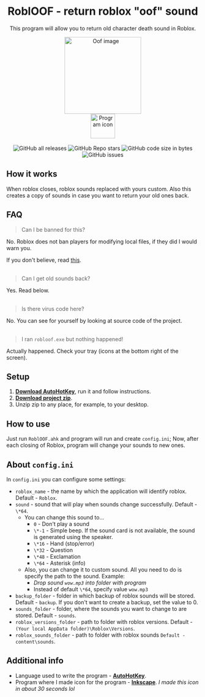 <div align="center">
  <h1>RoblOOF - return roblox "oof" sound</h1>
  <p>This program will allow you to return old character death sound in Roblox.</p>
  <img src="https://mystickermania.com/cdn/stickers/games/sticker_3326-256x256.png" alt="Oof image" width="200">
  <br>
  <img src="https://raw.githubusercontent.com/Zgoly/robloof/main/icon.ico" alt="Program icon" width="64">
  <br><br>
  <img alt="GitHub all releases" src="https://img.shields.io/github/downloads/zgoly/robloof/total?logo=GitHub&style=flat">
  <img alt="GitHub Repo stars" src="https://img.shields.io/github/stars/zgoly/robloof">
  <img alt="GitHub code size in bytes" src="https://img.shields.io/github/languages/code-size/zgoly/robloof?style=flat">
  <img alt="GitHub issues" src="https://img.shields.io/github/issues/zgoly/robloof?style=flat">
</div>

## How it works
When roblox closes, roblox sounds replaced with yours custom. Also this creates a copy of sounds in case you want to return your old ones back.
## FAQ
> Can I be banned for this?

No. Roblox does not ban players for modifying local files, if they did I would warn you.

If you don't believe, read [this](https://devforum.roblox.com/t/1333413).
<br><br>
> Can I get old sounds back?

Yes. Read below.
<br><br>
> Is there virus code here?

No. You can see for yourself by looking at source code of the project.
<br><br>
> I ran `robloof.exe` but nothing happened!

Actually happened. Check your tray (icons at the bottom right of the screen).

## Setup
1. **[Download AutoHotKey](https://www.autohotkey.com/download/ahk-install.exe)**, run it and follow instructions.
2. **[Download project zip](https://github.com/Zgoly/robloof/archive/refs/heads/main.zip)**.
3. Unzip zip to any place, for example, to your desktop.

## How to use
Just run `RoblOOF.ahk` and program will run and create `config.ini`; Now, after each closing of Roblox, program will change your sounds to new ones.

## About `config.ini`
In `config.ini` you can configure some settings:
- `roblox_name` - the name by which the application will identify roblox. Default - `Roblox`.
- `sound` - sound that will play when sounds change successfully. Default - `\*64`.
  - You can change this sound to...
    - `0` - Don't play a sound
    - `\*-1` - Simple beep. If the sound card is not available, the sound is generated using the speaker.
    - `\*16` - Hand (stop/error)
    - `\*32` - Question
    - `\*48` - Exclamation
    - `\*64` - Asterisk (info)
  - Also, you can change it to custom sound. All you need to do is specify the path to the sound. Example:
    - *Drop sound `wow.mp3` into folder with program*
    - Instead of default `\*64`, specify value `wow.mp3`
- `backup_folder` - folder in which backup of roblox sounds will be stored. Default - `backup`. If you don't want to create a backup, set the value to 0.
- `sounds_folder` - folder, where the sounds you want to change to are stored. Default - `sounds`.
- `roblox_versions_folder` - path to folder with roblox versions. Default - `(Your local AppData folder)\Roblox\Versions`.
- `roblox_sounds_folder` - path to folder with roblox sounds `Default - content\sounds`.

## Additional info
- Language used to write the program - **[AutoHotKey](https://www.autohotkey.com/)**.
- Program where I made icon for the program - **[Inkscape](https://inkscape.org/)**. *I made this icon in about 30 seconds lol*
